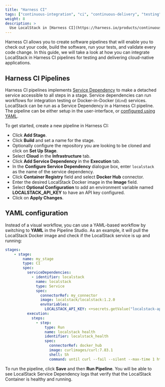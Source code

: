 ```yaml
---
title: "Harness CI"
tags: ["continuous-integration", "ci", "continuous-delivery", "testing"] 
weight: 8
description: >
  Use LocalStack in [Harness CI](https://harness.io/products/continuous-integration)
---
```


Harness CI allows you to create software pipelines that will enable you to check out your code, build the software, run your tests, and validate every code change. In this guide, we will take a look at how you can integrate LocalStack in Harness CI pipelines for testing and delivering cloud-native applications.

## Harness CI Pipelines

Harness CI pipelines implements [Service Dependency](https://docs.harness.io/article/vo4sjbd09g-configure-service-dependency-step-settings) to make a detached service accessible to all steps in a stage. Service dependencies can run workflows for integration testing or Docker-in-Docker (`dind`) services. LocalStack can be run as a Service Dependency in a Harness CI pipeline. The pipeline can be either setup in the user-interface, or [configured using YAML](#yaml-configuration).

To get started, create a new pipeline in Harness CI:

- Click **Add Stage**.
- Click **Build** and set a name for the stage.
- Optionally configure the repository you are looking to be cloned and click on **Set Up Stage**. 
- Select **Cloud** in the **Infrastructure** tab.
- Click **Add Service Dependency** in the **Execution** tab.
- In the **Configure Service Dependency** dialogue box, enter `localstack` as the name of the service dependency.
- Click **Container Registry** field and select **Docker Hub** connector. 
- Enter the desired LocalStack Docker image in the **Image** field.
- Select **Optional Configuration** to add an environment variable named **LOCALSTACK_API_KEY** to have an API key configured.
- Click on **Apply Changes**.

## YAML configuration

Instead of a visual workflow, you can use a YAML-based workflow by switching to **YAML** in the Pipeline Studio. As an example, it will pull the LocalStack Docker image and check if the LocalStack service is up and running:

```yaml
stages:
    - stage:
        name: my_stage
        type: CI
        spec:
          serviceDependencies:
            - identifier: localstack
              name: localstack
              type: Service
              spec:
                connectorRef: my_connector
                image: localstack/localstack:1.2.0
                envVariables:
                  LOCALSTACK_API_KEY: <+secrets.getValue("localstack-api-key")>
          execution:
            steps:
              - step:
                  type: Run
                  name: localstack health
                  identifier: localstack_health
                  spec:
                    connectorRef: docker_hub
                    image: curlimages/curl:7.83.1
                    shell: Sh
                    command: until curl --fail --silent --max-time 1 http://localstack:4566/health; do sleep 2; done
```

To run the pipeline, click **Save** and then **Run Pipeline**. You will be able to see LocalStack Service Dependency logs that verify that the LocalStack Container is healthy and running.
